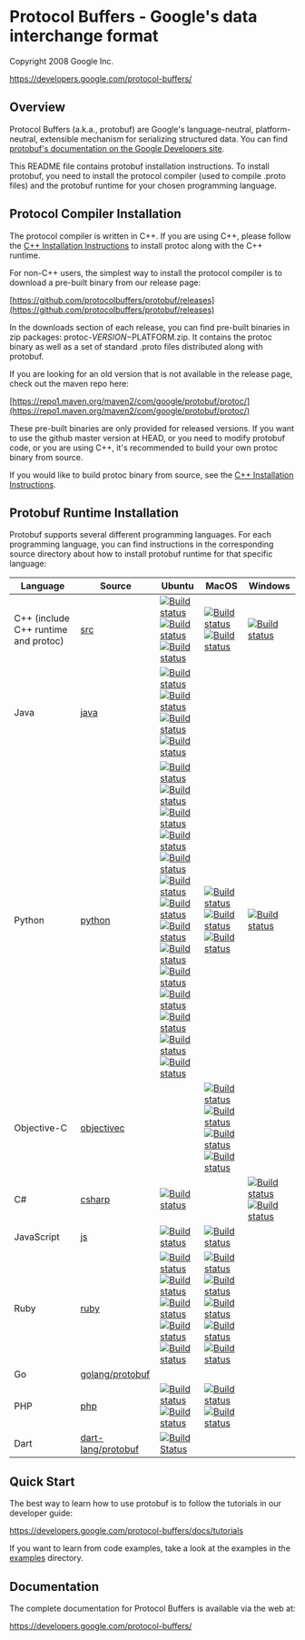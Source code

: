 Protocol Buffers - Google's data interchange format
===================================================

Copyright 2008 Google Inc.

https://developers.google.com/protocol-buffers/

Overview
--------

Protocol Buffers (a.k.a., protobuf) are Google's language-neutral,
platform-neutral, extensible mechanism for serializing structured data. You
can find [protobuf's documentation on the Google Developers site](https://developers.google.com/protocol-buffers/).

This README file contains protobuf installation instructions. To install
protobuf, you need to install the protocol compiler (used to compile .proto
files) and the protobuf runtime for your chosen programming language.

Protocol Compiler Installation
------------------------------

The protocol compiler is written in C++. If you are using C++, please follow
the [C++ Installation Instructions](src/README.md) to install protoc along
with the C++ runtime.

For non-C++ users, the simplest way to install the protocol compiler is to
download a pre-built binary from our release page:

  [https://github.com/protocolbuffers/protobuf/releases](https://github.com/protocolbuffers/protobuf/releases)

In the downloads section of each release, you can find pre-built binaries in
zip packages: protoc-$VERSION-$PLATFORM.zip. It contains the protoc binary
as well as a set of standard .proto files distributed along with protobuf.

If you are looking for an old version that is not available in the release
page, check out the maven repo here:

  [https://repo1.maven.org/maven2/com/google/protobuf/protoc/](https://repo1.maven.org/maven2/com/google/protobuf/protoc/)

These pre-built binaries are only provided for released versions. If you want
to use the github master version at HEAD, or you need to modify protobuf code,
or you are using C++, it's recommended to build your own protoc binary from
source.

If you would like to build protoc binary from source, see the [C++ Installation
Instructions](src/README.md).

Protobuf Runtime Installation
-----------------------------

Protobuf supports several different programming languages. For each programming
language, you can find instructions in the corresponding source directory about
how to install protobuf runtime for that specific language:

| Language                             | Source                                                      | Ubuntu | MacOS | Windows |
|--------------------------------------|-------------------------------------------------------------|--------|-------|---------|
| C++ (include C++ runtime and protoc) | [src](src)                                                  | [![Build status](https://storage.googleapis.com/protobuf-kokoro-results/status-badge/linux-cpp_distcheck.png)](https://fusion.corp.google.com/projectanalysis/current/KOKORO/prod:protobuf%2Fgithub%2Fmaster%2Fubuntu%2Fcpp_distcheck%2Fcontinuous)<br/>[![Build status](https://storage.googleapis.com/protobuf-kokoro-results/status-badge/linux-bazel.png)](https://fusion.corp.google.com/projectanalysis/current/KOKORO/prod:protobuf%2Fgithub%2Fmaster%2Fubuntu%2Fbazel%2Fcontinuous)<br/>[![Build status](https://storage.googleapis.com/protobuf-kokoro-results/status-badge/linux-dist_install.png)](https://fusion.corp.google.com/projectanalysis/current/KOKORO/prod:protobuf%2Fgithub%2Fmaster%2Fubuntu%2Fdist_install%2Fcontinuous) | [![Build status](https://storage.googleapis.com/protobuf-kokoro-results/status-badge/macos-cpp.png)](https://fusion.corp.google.com/projectanalysis/current/KOKORO/prod:protobuf%2Fgithub%2Fmaster%2Fmacos%2Fcpp%2Fcontinuous)<br/>[![Build status](https://storage.googleapis.com/protobuf-kokoro-results/status-badge/macos-cpp_distcheck.png)](https://fusion.corp.google.com/projectanalysis/current/KOKORO/prod:protobuf%2Fgithub%2Fmaster%2Fmacos%2Fcpp_distcheck%2Fcontinuous) | [![Build status](https://ci.appveyor.com/api/projects/status/73ctee6ua4w2ruin?svg=true)](https://ci.appveyor.com/project/protobuf/protobuf) |
| Java                                 | [java](java)                                                | [![Build status](https://storage.googleapis.com/protobuf-kokoro-results/status-badge/linux-java_compatibility.png)](https://fusion.corp.google.com/projectanalysis/current/KOKORO/prod:protobuf%2Fgithub%2Fmaster%2Fubuntu%2Fjava_compatibility%2Fcontinuous)<br/>[![Build status](https://storage.googleapis.com/protobuf-kokoro-results/status-badge/linux-java_jdk7.png)](https://fusion.corp.google.com/projectanalysis/current/KOKORO/prod:protobuf%2Fgithub%2Fmaster%2Fubuntu%2Fjava_jdk7%2Fcontinuous)<br/>[![Build status](https://storage.googleapis.com/protobuf-kokoro-results/status-badge/linux-java_oracle7.png)](https://fusion.corp.google.com/projectanalysis/current/KOKORO/prod:protobuf%2Fgithub%2Fmaster%2Fubuntu%2Fjava_oracle7%2Fcontinuous)<br/>[![Build status](https://storage.googleapis.com/protobuf-kokoro-results/status-badge/linux-java_linkage_monitor.png)](https://fusion.corp.google.com/projectanalysis/current/KOKORO/prod:protobuf%2Fgithub%2Fmaster%2Fubuntu%2Fjava_linkage_monitor%2Fcontinuous) | | |
| Python                               | [python](python)                                            | [![Build status](https://storage.googleapis.com/protobuf-kokoro-results/status-badge/linux-python27.png)](https://fusion.corp.google.com/projectanalysis/current/KOKORO/prod:protobuf%2Fgithub%2Fmaster%2Fubuntu%2Fpython27%2Fcontinuous)<br/>[![Build status](https://storage.googleapis.com/protobuf-kokoro-results/status-badge/linux-python33.png)](https://fusion.corp.google.com/projectanalysis/current/KOKORO/prod:protobuf%2Fgithub%2Fmaster%2Fubuntu%2Fpython33%2Fcontinuous)<br/>[![Build status](https://storage.googleapis.com/protobuf-kokoro-results/status-badge/linux-python34.png)](https://fusion.corp.google.com/projectanalysis/current/KOKORO/prod:protobuf%2Fgithub%2Fmaster%2Fubuntu%2Fpython34%2Fcontinuous)<br/>[![Build status](https://storage.googleapis.com/protobuf-kokoro-results/status-badge/linux-python35.png)](https://fusion.corp.google.com/projectanalysis/current/KOKORO/prod:protobuf%2Fgithub%2Fmaster%2Fubuntu%2Fpython35%2Fcontinuous)<br/>[![Build status](https://storage.googleapis.com/protobuf-kokoro-results/status-badge/linux-python36.png)](https://fusion.corp.google.com/projectanalysis/current/KOKORO/prod:protobuf%2Fgithub%2Fmaster%2Fubuntu%2Fpython36%2Fcontinuous)<br/>[![Build status](https://storage.googleapis.com/protobuf-kokoro-results/status-badge/linux-python37.png)](https://fusion.corp.google.com/projectanalysis/current/KOKORO/prod:protobuf%2Fgithub%2Fmaster%2Fubuntu%2Fpython37%2Fcontinuous)<br/>[![Build status](https://storage.googleapis.com/protobuf-kokoro-results/status-badge/linux-python_compatibility.png)](https://fusion.corp.google.com/projectanalysis/current/KOKORO/prod:protobuf%2Fgithub%2Fmaster%2Fubuntu%2Fpython_compatibility%2Fcontinuous)<br/>[![Build status](https://storage.googleapis.com/protobuf-kokoro-results/status-badge/linux-python27_cpp.png)](https://fusion.corp.google.com/projectanalysis/current/KOKORO/prod:protobuf%2Fgithub%2Fmaster%2Fubuntu%2Fpython27_cpp%2Fcontinuous)<br/>[![Build status](https://storage.googleapis.com/protobuf-kokoro-results/status-badge/linux-python33_cpp.png)](https://fusion.corp.google.com/projectanalysis/current/KOKORO/prod:protobuf%2Fgithub%2Fmaster%2Fubuntu%2Fpython33_cpp%2Fcontinuous)<br/>[![Build status](https://storage.googleapis.com/protobuf-kokoro-results/status-badge/linux-python34_cpp.png)](https://fusion.corp.google.com/projectanalysis/current/KOKORO/prod:protobuf%2Fgithub%2Fmaster%2Fubuntu%2Fpython34_cpp%2Fcontinuous)<br/>[![Build status](https://storage.googleapis.com/protobuf-kokoro-results/status-badge/linux-python35_cpp.png)](https://fusion.corp.google.com/projectanalysis/current/KOKORO/prod:protobuf%2Fgithub%2Fmaster%2Fubuntu%2Fpython35_cpp%2Fcontinuous)<br/>[![Build status](https://storage.googleapis.com/protobuf-kokoro-results/status-badge/linux-python36_cpp.png)](https://fusion.corp.google.com/projectanalysis/current/KOKORO/prod:protobuf%2Fgithub%2Fmaster%2Fubuntu%2Fpython36_cpp%2Fcontinuous)<br/>[![Build status](https://storage.googleapis.com/protobuf-kokoro-results/status-badge/linux-python37_cpp.png)](https://fusion.corp.google.com/projectanalysis/current/KOKORO/prod:protobuf%2Fgithub%2Fmaster%2Fubuntu%2Fpython37_cpp%2Fcontinuous)<br/>[![Build status](https://storage.googleapis.com/protobuf-kokoro-results/status-badge/linux-python-release.png)](https://fusion.corp.google.com/projectanalysis/current/KOKORO/prod:protobuf%2Fgithub%2Fmaster%2Fubuntu%2Fpython_release%2Fcontinuous) | [![Build status](https://storage.googleapis.com/protobuf-kokoro-results/status-badge/macos-python.png)](https://fusion.corp.google.com/projectanalysis/current/KOKORO/prod:protobuf%2Fgithub%2Fmaster%2Fmacos%2Fpython%2Fcontinuous)<br/>[![Build status](https://storage.googleapis.com/protobuf-kokoro-results/status-badge/macos-python_cpp.png)](https://fusion.corp.google.com/projectanalysis/current/KOKORO/prod:protobuf%2Fgithub%2Fmaster%2Fmacos%2Fpython_cpp%2Fcontinuous)<br/>[![Build status](https://storage.googleapis.com/protobuf-kokoro-results/status-badge/macos-python-release.png)](https://fusion.corp.google.com/projectanalysis/current/KOKORO/prod:protobuf%2Fgithub%2Fmaster%2Fmacos%2Fpython_release%2Fcontinuous) | [![Build status](https://storage.googleapis.com/protobuf-kokoro-results/status-badge/windows-python-release.png)](https://fusion.corp.google.com/projectanalysis/current/KOKORO/prod:protobuf%2Fgithub%2Fmaster%2Fwindows%2Fpython_release%2Fcontinuous) |
| Objective-C                          | [objectivec](objectivec)                                    | | [![Build status](https://storage.googleapis.com/protobuf-kokoro-results/status-badge/macos-objectivec_cocoapods_integration.png)](https://fusion.corp.google.com/projectanalysis/current/KOKORO/prod:protobuf%2Fgithub%2Fmaster%2Fmacos%2Fobjectivec_cocoapods_integration%2Fcontinuous)<br/>[![Build status](https://storage.googleapis.com/protobuf-kokoro-results/status-badge/macos-objectivec_ios_debug.png)](https://fusion.corp.google.com/projectanalysis/current/KOKORO/prod:protobuf%2Fgithub%2Fmaster%2Fmacos%2Fobjectivec_ios_debug%2Fcontinuous)<br/>[![Build status](https://storage.googleapis.com/protobuf-kokoro-results/status-badge/macos-objectivec_ios_release.png)](https://fusion.corp.google.com/projectanalysis/current/KOKORO/prod:protobuf%2Fgithub%2Fmaster%2Fmacos%2Fobjectivec_ios_release%2Fcontinuous)<br/>[![Build status](https://storage.googleapis.com/protobuf-kokoro-results/status-badge/macos-objectivec_osx.png)](https://fusion.corp.google.com/projectanalysis/current/KOKORO/prod:protobuf%2Fgithub%2Fmaster%2Fmacos%2Fobjectivec_osx%2Fcontinuous) | |
| C#                                   | [csharp](csharp)                                            | [![Build status](https://storage.googleapis.com/protobuf-kokoro-results/status-badge/linux-csharp.png)](https://fusion.corp.google.com/projectanalysis/current/KOKORO/prod:protobuf%2Fgithub%2Fmaster%2Fubuntu%2Fcsharp%2Fcontinuous) | | [![Build status](https://ci.appveyor.com/api/projects/status/73ctee6ua4w2ruin?svg=true)](https://ci.appveyor.com/project/protobuf/protobuf)<br/>[![Build status](https://storage.googleapis.com/protobuf-kokoro-results/status-badge/windows-csharp-release.png)](https://fusion.corp.google.com/projectanalysis/current/KOKORO/prod:protobuf%2Fgithub%2Fmaster%2Fwindows%2Fcsharp_release%2Fcontinuous) |
| JavaScript                           | [js](js)                                                    | [![Build status](https://storage.googleapis.com/protobuf-kokoro-results/status-badge/linux-javascript.png)](https://fusion.corp.google.com/projectanalysis/current/KOKORO/prod:protobuf%2Fgithub%2Fmaster%2Fubuntu%2Fjavascript%2Fcontinuous) | [![Build status](https://storage.googleapis.com/protobuf-kokoro-results/status-badge/macos-javascript.png)](https://fusion.corp.google.com/projectanalysis/current/KOKORO/prod:protobuf%2Fgithub%2Fmaster%2Fmacos%2Fjavascript%2Fcontinuous) | |
| Ruby                                 | [ruby](ruby)                                                | [![Build status](https://storage.googleapis.com/protobuf-kokoro-results/status-badge/linux-ruby23.png)](https://fusion.corp.google.com/projectanalysis/current/KOKORO/prod:protobuf%2Fgithub%2Fmaster%2Fubuntu%2Fruby23%2Fcontinuous)<br/>[![Build status](https://storage.googleapis.com/protobuf-kokoro-results/status-badge/linux-ruby24.png)](https://fusion.corp.google.com/projectanalysis/current/KOKORO/prod:protobuf%2Fgithub%2Fmaster%2Fubuntu%2Fruby24%2Fcontinuous)<br/>[![Build status](https://storage.googleapis.com/protobuf-kokoro-results/status-badge/linux-ruby25.png)](https://fusion.corp.google.com/projectanalysis/current/KOKORO/prod:protobuf%2Fgithub%2Fmaster%2Fubuntu%2Fruby25%2Fcontinuous)<br/>[![Build status](https://storage.googleapis.com/protobuf-kokoro-results/status-badge/linux-ruby26.png)](https://fusion.corp.google.com/projectanalysis/current/KOKORO/prod:protobuf%2Fgithub%2Fmaster%2Fubuntu%2Fruby26%2Fcontinuous)<br/>[![Build status](https://storage.googleapis.com/protobuf-kokoro-results/status-badge/linux-ruby-release.png)](https://fusion.corp.google.com/projectanalysis/current/KOKORO/prod:protobuf%2Fgithub%2Fmaster%2Fubuntu%2Fruby_release%2Fcontinuous) | [![Build status](https://storage.googleapis.com/protobuf-kokoro-results/status-badge/macos-ruby23.png)](https://fusion.corp.google.com/projectanalysis/current/KOKORO/prod:protobuf%2Fgithub%2Fmaster%2Fmacos%2Fruby23%2Fcontinuous)<br/>[![Build status](https://storage.googleapis.com/protobuf-kokoro-results/status-badge/macos-ruby24.png)](https://fusion.corp.google.com/projectanalysis/current/KOKORO/prod:protobuf%2Fgithub%2Fmaster%2Fmacos%2Fruby24%2Fcontinuous)<br/>[![Build status](https://storage.googleapis.com/protobuf-kokoro-results/status-badge/macos-ruby25.png)](https://fusion.corp.google.com/projectanalysis/current/KOKORO/prod:protobuf%2Fgithub%2Fmaster%2Fmacos%2Fruby25%2Fcontinuous)<br/>[![Build status](https://storage.googleapis.com/protobuf-kokoro-results/status-badge/macos-ruby26.png)](https://fusion.corp.google.com/projectanalysis/current/KOKORO/prod:protobuf%2Fgithub%2Fmaster%2Fmacos%2Fruby26%2Fcontinuous)<br/>[![Build status](https://storage.googleapis.com/protobuf-kokoro-results/status-badge/macos-ruby-release.png)](https://fusion.corp.google.com/projectanalysis/current/KOKORO/prod:protobuf%2Fgithub%2Fmaster%2Fmacos%2Fruby_release%2Fcontinuous) | |
| Go                                   | [golang/protobuf](https://github.com/golang/protobuf)       | | | |
| PHP                                  | [php](php)                                                  | [![Build status](https://storage.googleapis.com/protobuf-kokoro-results/status-badge/linux-php_all.png)](https://fusion.corp.google.com/projectanalysis/current/KOKORO/prod:protobuf%2Fgithub%2Fmaster%2Fubuntu%2Fphp_all%2Fcontinuous)<br/>[![Build status](https://storage.googleapis.com/protobuf-kokoro-results/status-badge/linux-32-bit.png)](https://fusion.corp.google.com/projectanalysis/current/KOKORO/prod:protobuf%2Fgithub%2Fmaster%2Fubuntu%2F32-bit%2Fcontinuous) | [![Build status](https://storage.googleapis.com/protobuf-kokoro-results/status-badge/macos-php5.6_mac.png)](https://fusion.corp.google.com/projectanalysis/current/KOKORO/prod:protobuf%2Fgithub%2Fmaster%2Fmacos%2Fphp5.6_mac%2Fcontinuous)<br/>[![Build status](https://storage.googleapis.com/protobuf-kokoro-results/status-badge/macos-php7.0_mac.png)](https://fusion.corp.google.com/projectanalysis/current/KOKORO/prod:protobuf%2Fgithub%2Fmaster%2Fmacos%2Fphp7.0_mac%2Fcontinuous) | |
| Dart                                 | [dart-lang/protobuf](https://github.com/dart-lang/protobuf) | [![Build Status](https://travis-ci.org/dart-lang/protobuf.svg?branch=master)](https://travis-ci.org/dart-lang/protobuf) | | |

Quick Start
-----------

The best way to learn how to use protobuf is to follow the tutorials in our
developer guide:

https://developers.google.com/protocol-buffers/docs/tutorials

If you want to learn from code examples, take a look at the examples in the
[examples](examples) directory.

Documentation
-------------

The complete documentation for Protocol Buffers is available via the
web at:

https://developers.google.com/protocol-buffers/
